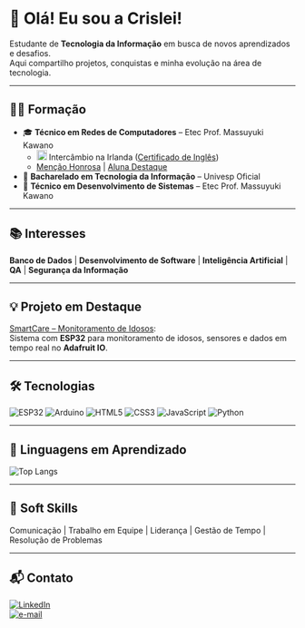 # 👋 Olá! Eu sou a Crislei!

Estudante de **Tecnologia da Informação** em busca de novos aprendizados e desafios.  
Aqui compartilho projetos, conquistas e minha evolução na área de tecnologia.

---

## 👩‍🎓 Formação
- 🎓 **Técnico em Redes de Computadores** – Etec Prof. Massuyuki Kawano  
  - <img src="https://cdn.jsdelivr.net/gh/hjnilsson/country-flags/svg/ie.svg" width="18"/> Intercâmbio na Irlanda ([Certificado de Inglês](certificados/General-English-A2.jpg))
  - [Menção Honrosa](certificados/Menção%20Honrosa.jpg) | [Aluna Destaque](certificados/Aluna%20Destaque.jpg)
- 🚧 **Bacharelado em Tecnologia da Informação** – Univesp Oficial
- 🚧 **Técnico em Desenvolvimento de Sistemas** – Etec Prof. Massuyuki Kawano

---

## 📚 Interesses
**Banco de Dados** | **Desenvolvimento de Software** | **Inteligência Artificial** | **QA** | **Segurança da Informação**

---

## 💡 Projeto em Destaque
[SmartCare – Monitoramento de Idosos](https://github.com/CrisleiKeliJenuino/SmartCare):  
Sistema com **ESP32** para monitoramento de idosos, sensores e dados em tempo real no **Adafruit IO**.

---

## 🛠️ Tecnologias
![ESP32](https://img.shields.io/badge/ESP32-323232?style=for-the-badge&logo=espressif&logoColor=white)
![Arduino](https://img.shields.io/badge/Arduino-00979D?style=for-the-badge&logo=arduino&logoColor=white)
![HTML5](https://img.shields.io/badge/HTML5-E34F26?style=for-the-badge&logo=html5&logoColor=white)
![CSS3](https://img.shields.io/badge/CSS3-1572B6?style=for-the-badge&logo=css3&logoColor=white)
![JavaScript](https://img.shields.io/badge/JavaScript-F7DF1E?style=for-the-badge&logo=javascript&logoColor=black)
![Python](https://img.shields.io/badge/Python-3776AB?style=for-the-badge&logo=python&logoColor=white)

---

## 🚀 Linguagens em Aprendizado
![Top Langs](https://github-readme-stats.vercel.app/api/top-langs/?username=CrisleiKeliJenuino&layout=compact&theme=default)

---

## 🧠 Soft Skills
Comunicação | Trabalho em Equipe | Liderança | Gestão de Tempo | Resolução de Problemas

---

## 📬 Contato

[![LinkedIn](https://img.shields.io/badge/LinkedIn-Crislei%20Jenuino-blue?style=for-the-badge&logo=linkedin&logoColor=white)](https://www.linkedin.com/in/crislei-jenuino-b3407734a/)  
[![e-mail](https://img.shields.io/badge/e--mail-crislei.jenuino@etec.sp.gov.br-red?style=for-the-badge&logo=gmail&logoColor=white)](mailto:crislei.jenuino@etec.sp.gov.br)